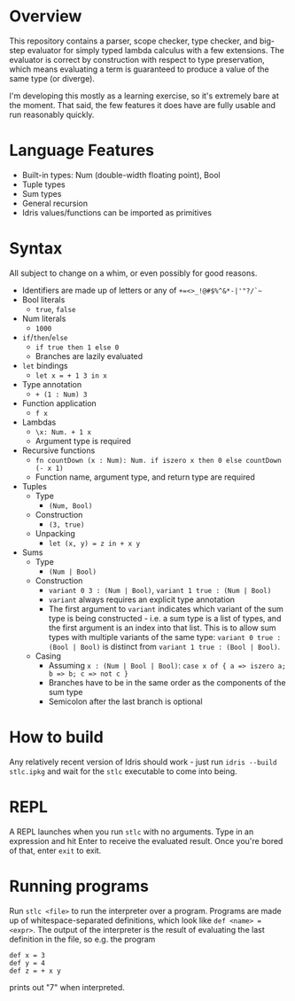 # Overview
This repository contains a parser, scope checker, type checker, and big-step evaluator for simply typed lambda calculus with a few extensions. The evaluator is correct by construction with respect to type preservation, which means evaluating a term is guaranteed to produce a value of the same type (or diverge).

I'm developing this mostly as a learning exercise, so it's extremely bare at the moment. That said, the few features it does have are fully usable and run reasonably quickly.

# Language Features
- Built-in types: Num (double-width floating point), Bool
- Tuple types
- Sum types
- General recursion
- Idris values/functions can be imported as primitives

# Syntax
All subject to change on a whim, or even possibly for good reasons.

- Identifiers are made up of letters or any of  ``+=<>_!@#$%^&*-|'"?/`~``
- Bool literals
  - `true`, `false`
- Num literals
  - `1000`
- `if`/`then`/`else`
  - `if true then 1 else 0`
  - Branches are lazily evaluated
- `let` bindings
  - `let x = + 1 3 in x`
- Type annotation
  - `+ (1 : Num) 3`
- Function application
  - `f x`
- Lambdas
  - `\x: Num. + 1 x`
  - Argument type is required
- Recursive functions
  - `fn countDown (x : Num): Num. if iszero x then 0 else countDown (- x 1)`
  - Function name, argument type, and return type are required
- Tuples
  - Type
    - `(Num, Bool)`
  - Construction
    - `(3, true)`
  - Unpacking
    - `let (x, y) = z in + x y`
- Sums
  - Type
    - `(Num | Bool)`
  - Construction
    - `variant 0 3 : (Num | Bool)`, `variant 1 true : (Num | Bool)`
    - `variant` always requires an explicit type annotation
    - The first argument to `variant` indicates which variant of the sum type is being constructed - i.e. a sum type is a list of types, and the first argument is an index into that list. This is to allow sum types with multiple variants of the same type: `variant 0 true : (Bool | Bool)` is distinct from `variant 1 true : (Bool | Bool)`.
  - Casing
    - Assuming `x : (Num | Bool | Bool)`: `case x of { a => iszero a; b => b; c => not c }`
    - Branches have to be in the same order as the components of the sum type
    - Semicolon after the last branch is optional

# How to build
Any relatively recent version of Idris should work - just run `idris --build stlc.ipkg` and wait for the `stlc` executable to come into being.

# REPL
A REPL launches when you run `stlc` with no arguments. Type in an expression and hit Enter to receive the evaluated result. Once you're bored of that, enter `exit` to exit.

# Running programs
Run `stlc <file>` to run the interpreter over a program. Programs are made up of whitespace-separated definitions, which look like `def <name> = <expr>`. The output of the interpreter is the result of evaluating the last definition in the file, so e.g. the program

    def x = 3
    def y = 4
    def z = + x y
prints out "7" when interpreted.
